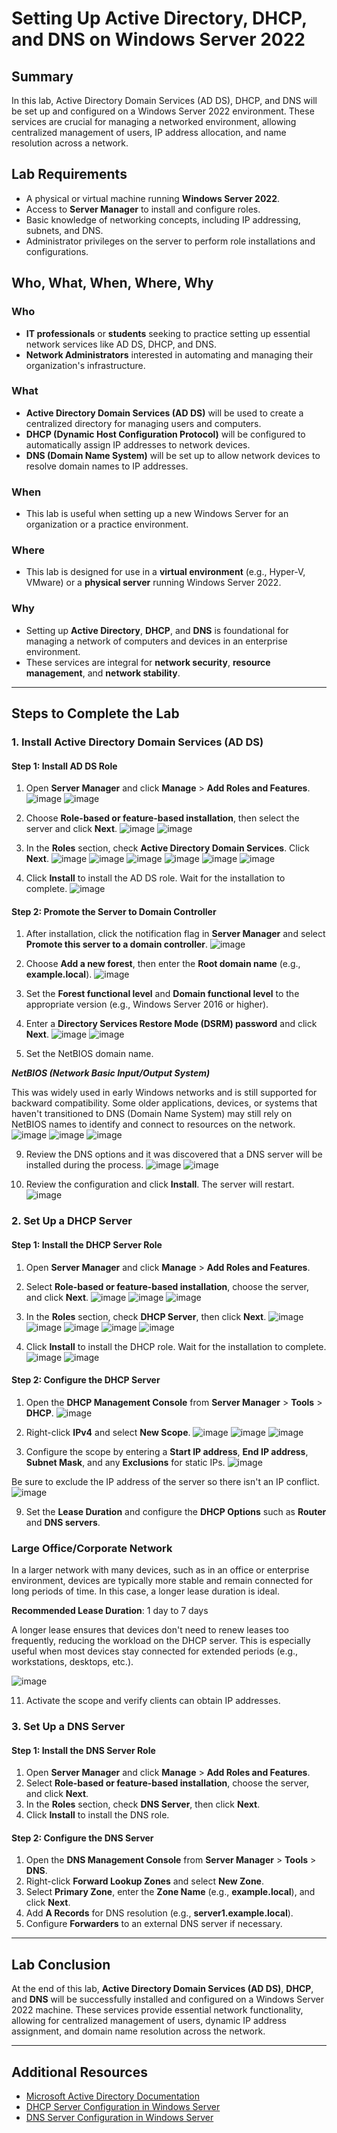 # Setting Up Active Directory, DHCP, and DNS on Windows Server 2022

## Summary

In this lab, Active Directory Domain Services (AD DS), DHCP, and DNS will be set up and configured on a Windows Server 2022 environment. These services are crucial for managing a networked environment, allowing centralized management of users, IP address allocation, and name resolution across a network.

## Lab Requirements

- A physical or virtual machine running **Windows Server 2022**.
- Access to **Server Manager** to install and configure roles.
- Basic knowledge of networking concepts, including IP addressing, subnets, and DNS.
- Administrator privileges on the server to perform role installations and configurations.

## Who, What, When, Where, Why

### Who
- **IT professionals** or **students** seeking to practice setting up essential network services like AD DS, DHCP, and DNS.
- **Network Administrators** interested in automating and managing their organization's infrastructure.

### What
- **Active Directory Domain Services (AD DS)** will be used to create a centralized directory for managing users and computers.
- **DHCP (Dynamic Host Configuration Protocol)** will be configured to automatically assign IP addresses to network devices.
- **DNS (Domain Name System)** will be set up to allow network devices to resolve domain names to IP addresses.

### When
- This lab is useful when setting up a new Windows Server for an organization or a practice environment.

### Where
- This lab is designed for use in a **virtual environment** (e.g., Hyper-V, VMware) or a **physical server** running Windows Server 2022.

### Why
- Setting up **Active Directory**, **DHCP**, and **DNS** is foundational for managing a network of computers and devices in an enterprise environment.
- These services are integral for **network security**, **resource management**, and **network stability**.

---

## Steps to Complete the Lab

### 1. **Install Active Directory Domain Services (AD DS)**

#### Step 1: Install AD DS Role
1. Open **Server Manager** and click **Manage** > **Add Roles and Features**.
![image](https://github.com/user-attachments/assets/7c69a4e8-bc71-4afd-bcff-0eef781166ee)
![image](https://github.com/user-attachments/assets/f111417d-b36a-4390-a147-67471e9f0dba)

3. Choose **Role-based or feature-based installation**, then select the server and click **Next**.
![image](https://github.com/user-attachments/assets/8fc360ae-e30e-450b-8c4f-d059b314f9dd)
![image](https://github.com/user-attachments/assets/84870e15-369d-45e6-be40-9154ff2592a4)

5. In the **Roles** section, check **Active Directory Domain Services**. Click **Next**.
![image](https://github.com/user-attachments/assets/82238dd9-c8e8-46b6-aea0-f47fec4e7a70)
![image](https://github.com/user-attachments/assets/f8666a6d-c5a8-4008-b3b9-330f1caaecd6)
![image](https://github.com/user-attachments/assets/cec71e66-5b54-415d-8d54-abf48c585447)
![image](https://github.com/user-attachments/assets/4fed33d2-243d-4e5d-8d25-c7bee3f6f0a9)
![image](https://github.com/user-attachments/assets/0ea3486f-735d-426b-8fbd-4d169a000733)
![image](https://github.com/user-attachments/assets/9609b242-71de-45b2-ac15-f9758a63f39e)

7. Click **Install** to install the AD DS role. Wait for the installation to complete.
![image](https://github.com/user-attachments/assets/4a40a9cb-ed28-437d-8ba4-ff7c448386bb)


#### Step 2: Promote the Server to Domain Controller
1. After installation, click the notification flag in **Server Manager** and select **Promote this server to a domain controller**.
![image](https://github.com/user-attachments/assets/1e0636b3-ad7c-4cbd-bb0b-b1e12e2f1549)

3. Choose **Add a new forest**, then enter the **Root domain name** (e.g., **example.local**).
![image](https://github.com/user-attachments/assets/06a0959c-b4e7-445a-9347-018aa6b851d9)

5. Set the **Forest functional level** and **Domain functional level** to the appropriate version (e.g., Windows Server 2016 or higher).
6. Enter a **Directory Services Restore Mode (DSRM) password** and click **Next**.
![image](https://github.com/user-attachments/assets/42768bd6-beb4-4c10-8bee-0242e9b61708)
![image](https://github.com/user-attachments/assets/d783f817-9f98-47a7-94d5-cc7a8ac1621c)

7. Set the NetBIOS domain name.

***NetBIOS (Network Basic Input/Output System)***

This was widely used in early Windows networks and is still supported for backward compatibility. Some older applications, devices, or systems that haven't transitioned to DNS (Domain Name System) may still rely on NetBIOS names to identify and connect to resources on the network.
![image](https://github.com/user-attachments/assets/3b32e589-6da3-4104-bafa-4cd2e3081f7a)
![image](https://github.com/user-attachments/assets/7ba7a483-4f89-4961-8a77-15a3c0d9a456)
![image](https://github.com/user-attachments/assets/f5586158-b7ba-4b21-b291-8f7681c471ed)

9. Review the DNS options and it was discovered that a DNS server will be installed during the process.
![image](https://github.com/user-attachments/assets/9b6b886f-6738-44d7-871e-e1a9a87c56d2)
![image](https://github.com/user-attachments/assets/d421db5d-6399-4884-a256-763a9bcca104)

11. Review the configuration and click **Install**. The server will restart.
![image](https://github.com/user-attachments/assets/fb69ccf8-3a13-4c5e-9bc8-70a83d75d8de)

### 2. **Set Up a DHCP Server**

#### Step 1: Install the DHCP Server Role
1. Open **Server Manager** and click **Manage** > **Add Roles and Features**.
2. Select **Role-based or feature-based installation**, choose the server, and click **Next**.
![image](https://github.com/user-attachments/assets/1f8b77b8-c44d-4664-ad60-073897782341)
![image](https://github.com/user-attachments/assets/f111417d-b36a-4390-a147-67471e9f0dba)
![image](https://github.com/user-attachments/assets/84870e15-369d-45e6-be40-9154ff2592a4)

4. In the **Roles** section, check **DHCP Server**, then click **Next**.
![image](https://github.com/user-attachments/assets/40d915c3-f810-4553-a07f-99409e0a8077)
![image](https://github.com/user-attachments/assets/00b21d58-4192-4919-a78d-97d9bf2c007e)
![image](https://github.com/user-attachments/assets/2222aea0-c2d1-4616-b426-ef90410061cc)
![image](https://github.com/user-attachments/assets/9dd1bf83-2dee-4733-aabf-19536232e274)
![image](https://github.com/user-attachments/assets/31f911f5-1163-44f3-a3f3-ffc4302d47ea)

5. Click **Install** to install the DHCP role. Wait for the installation to complete.
![image](https://github.com/user-attachments/assets/cb8f9580-ca1a-45cf-b37a-45bc885f3a8a)
![image](https://github.com/user-attachments/assets/eea7e81e-32db-42bf-8fc1-6e9711ba5e5e)



#### Step 2: Configure the DHCP Server
1. Open the **DHCP Management Console** from **Server Manager** > **Tools** > **DHCP**.
![image](https://github.com/user-attachments/assets/b8e472c1-48a5-445a-ae40-a66024959744)

5. Right-click **IPv4** and select **New Scope**.
![image](https://github.com/user-attachments/assets/8b1cafa3-014a-45fe-8eea-77372d257d8d)
![image](https://github.com/user-attachments/assets/4b6c7114-2230-4764-8682-dd6cde12f035)
![image](https://github.com/user-attachments/assets/f3ef4a1f-d891-4f6d-b886-1f3bce1420fe)

7. Configure the scope by entering a **Start IP address**, **End IP address**, **Subnet Mask**, and any **Exclusions** for static IPs.
![image](https://github.com/user-attachments/assets/2df23822-a856-4aa4-9d84-4bee708a9e46)

Be sure to exclude the IP address of the server so there isn't an IP conflict.
![image](https://github.com/user-attachments/assets/a6088942-77f3-42a4-a16f-71c0f6b6e793)

9. Set the **Lease Duration** and configure the **DHCP Options** such as **Router** and **DNS servers**.
### Large Office/Corporate Network
In a larger network with many devices, such as in an office or enterprise environment, devices are typically more stable and remain connected for long periods of time. In this case, a longer lease duration is ideal.

**Recommended Lease Duration**: 1 day to 7 days

A longer lease ensures that devices don't need to renew leases too frequently, reducing the workload on the DHCP server. This is especially useful when most devices stay connected for extended periods (e.g., workstations, desktops, etc.).

![image](https://github.com/user-attachments/assets/257fad89-e29a-4ba6-8bb7-4cdcba401484)

11. Activate the scope and verify clients can obtain IP addresses.

### 3. **Set Up a DNS Server**

#### Step 1: Install the DNS Server Role
1. Open **Server Manager** and click **Manage** > **Add Roles and Features**.
2. Select **Role-based or feature-based installation**, choose the server, and click **Next**.
3. In the **Roles** section, check **DNS Server**, then click **Next**.
4. Click **Install** to install the DNS role.

#### Step 2: Configure the DNS Server
1. Open the **DNS Management Console** from **Server Manager** > **Tools** > **DNS**.
2. Right-click **Forward Lookup Zones** and select **New Zone**.
3. Select **Primary Zone**, enter the **Zone Name** (e.g., **example.local**), and click **Next**.
4. Add **A Records** for DNS resolution (e.g., **server1.example.local**).
5. Configure **Forwarders** to an external DNS server if necessary.

---

## Lab Conclusion

At the end of this lab, **Active Directory Domain Services (AD DS)**, **DHCP**, and **DNS** will be successfully installed and configured on a Windows Server 2022 machine. These services provide essential network functionality, allowing for centralized management of users, dynamic IP address assignment, and domain name resolution across the network.

---

## Additional Resources

- [Microsoft Active Directory Documentation](https://docs.microsoft.com/en-us/windows-server/identity/active-directory-domain-services)
- [DHCP Server Configuration in Windows Server](https://docs.microsoft.com/en-us/windows-server/networking/technologies/dhcp/dhcp-top)
- [DNS Server Configuration in Windows Server](https://docs.microsoft.com/en-us/windows-server/networking/dns/dns-top)
